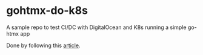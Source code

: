 # gohtmx-do-k8s

A sample repo to test CI/DC with DigitalOcean and K8s running a simple go-htmx app

Done by following this [article](https://docs.digitalocean.com/products/kubernetes/how-to/deploy-using-github-actions/).